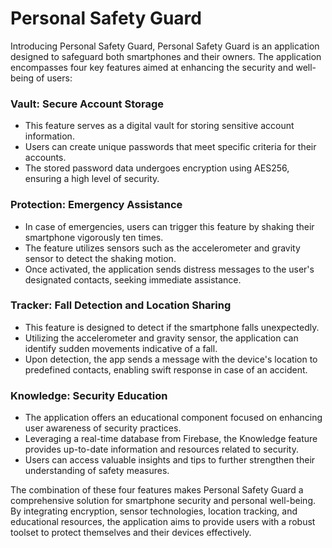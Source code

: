 # Personal Safety Guard

Introducing Personal Safety Guard, Personal Safety Guard is an application designed to safeguard both smartphones and their owners. The application encompasses four key features aimed at enhancing the security and well-being of users:

### Vault: Secure Account Storage
- This feature serves as a digital vault for storing sensitive account information.
- Users can create unique passwords that meet specific criteria for their accounts.
- The stored password data undergoes encryption using AES256, ensuring a high level of security.

### Protection: Emergency Assistance
- In case of emergencies, users can trigger this feature by shaking their smartphone vigorously ten times.
- The feature utilizes sensors such as the accelerometer and gravity sensor to detect the shaking motion.
- Once activated, the application sends distress messages to the user's designated contacts, seeking immediate assistance.

### Tracker: Fall Detection and Location Sharing
- This feature is designed to detect if the smartphone falls unexpectedly.
- Utilizing the accelerometer and gravity sensor, the application can identify sudden movements indicative of a fall.
- Upon detection, the app sends a message with the device's location to predefined contacts, enabling swift response in case of an accident.

### Knowledge: Security Education
- The application offers an educational component focused on enhancing user awareness of security practices.
- Leveraging a real-time database from Firebase, the Knowledge feature provides up-to-date information and resources related to security.
- Users can access valuable insights and tips to further strengthen their understanding of safety measures.

The combination of these four features makes Personal Safety Guard a comprehensive solution for smartphone security and personal well-being. By integrating encryption, sensor technologies, location tracking, and educational resources, the application aims to provide users with a robust toolset to protect themselves and their devices effectively.
